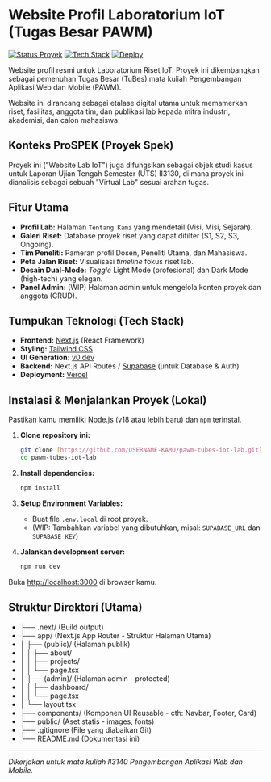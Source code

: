 # Website Profil Laboratorium IoT (Tugas Besar PAWM)

[![Status Proyek](https://img.shields.io/badge/Status-Development-blue.svg)](https://github.com/USERNAME-KAMU/pawm-tubes-iot-lab)
[![Tech Stack](https://img.shields.io/badge/Stack-Next.js-black?logo=nextdotjs)](https://nextjs.org/)
[![Deploy](https://img.shields.io/badge/Deploy-Vercel-black?logo=vercel)](https://vercel.com/)

Website profil resmi untuk Laboratorium Riset IoT. Proyek ini dikembangkan sebagai pemenuhan Tugas Besar (TuBes) mata kuliah Pengembangan Aplikasi Web dan Mobile (PAWM).

Website ini dirancang sebagai etalase digital utama untuk memamerkan riset, fasilitas, anggota tim, dan publikasi lab kepada mitra industri, akademisi, dan calon mahasiswa.

## Konteks ProSPEK (Proyek Spek)

Proyek ini ("Website Lab IoT") juga difungsikan sebagai objek studi kasus untuk Laporan Ujian Tengah Semester (UTS) II3130, di mana proyek ini dianalisis sebagai sebuah "Virtual Lab" sesuai arahan tugas.

## Fitur Utama

* **Profil Lab:** Halaman `Tentang Kami` yang mendetail (Visi, Misi, Sejarah).
* **Galeri Riset:** Database proyek riset yang dapat difilter (S1, S2, S3, Ongoing).
* **Tim Peneliti:** Pameran profil Dosen, Peneliti Utama, dan Mahasiswa.
* **Peta Jalan Riset:** Visualisasi *timeline* fokus riset lab.
* **Desain Dual-Mode:** *Toggle* Light Mode (profesional) dan Dark Mode (high-tech) yang elegan.
* **Panel Admin:** (WIP) Halaman admin untuk mengelola konten proyek dan anggota (CRUD).

## Tumpukan Teknologi (Tech Stack)

* **Frontend:** [Next.js](https://nextjs.org/) (React Framework)
* **Styling:** [Tailwind CSS](https://tailwindcss.com/)
* **UI Generation:** [v0.dev](https://v0.dev/)
* **Backend:** Next.js API Routes / [Supabase](https://supabase.io/) (untuk Database & Auth)
* **Deployment:** [Vercel](https://vercel.com/)

## Instalasi & Menjalankan Proyek (Lokal)

Pastikan kamu memiliki [Node.js](https://nodejs.org/) (v18 atau lebih baru) dan `npm` terinstal.

1.  **Clone repository ini:**
    ```bash
    git clone [https://github.com/USERNAME-KAMU/pawm-tubes-iot-lab.git](https://github.com/USERNAME-KAMU/pawm-tubes-iot-lab.git)
    cd pawm-tubes-iot-lab
    ```

2.  **Install dependencies:**
    ```bash
    npm install
    ```

3.  **Setup Environment Variables:**
    * Buat file `.env.local` di root proyek.
    * (WIP: Tambahkan variabel yang dibutuhkan, misal: `SUPABASE_URL` dan `SUPABASE_KEY`)

4.  **Jalankan development server:**
    ```bash
    npm run dev
    ```

Buka [http://localhost:3000](http://localhost:3000) di browser kamu.

## Struktur Direktori (Utama)

- ├── .next/ (Build output)
- ├── app/ (Next.js App Router - Struktur Halaman Utama)
- │ ├── (public)/ (Halaman publik)
- │ │ ├── about/
- │ │ ├── projects/
- │ │ └── page.tsx
- │ ├── (admin)/ (Halaman admin - protected)
- │ │ ├── dashboard/
- │ │ └── page.tsx
- │ └── layout.tsx
- ├── components/ (Komponen UI Reusable - cth: Navbar, Footer, Card)
- ├── public/ (Aset statis - images, fonts)
- ├── .gitignore (File yang diabaikan Git)
- └── README.md (Dokumentasi ini)

---
*Dikerjakan untuk mata kuliah II3140 Pengembangan Aplikasi Web dan Mobile.*
